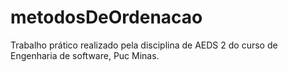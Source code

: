# metodosDeOrdenacao
Trabalho prático realizado pela disciplina de AEDS 2 do curso de Engenharia de software, Puc Minas.
